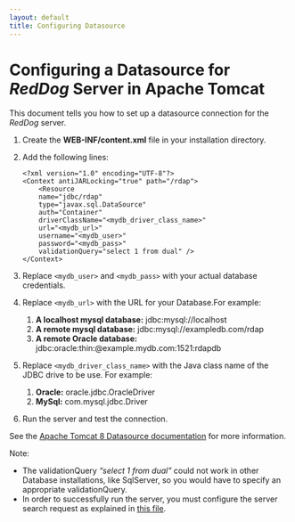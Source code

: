 ```yaml
---
layout: default
title: Configuring Datasource
---
```


# Configuring a Datasource for _RedDog_ Server in Apache Tomcat

This document tells you how to set up a datasource connection for the _RedDog_ server.
1.	Create the **WEB-INF/content.xml** file in your installation directory.
2.	Add the following lines:
 
        <?xml version="1.0" encoding="UTF-8"?>
        <Context antiJARLocking="true" path="/rdap">
	        <Resource 
			name="jdbc/rdap" 
			type="javax.sql.DataSource" 
			auth="Container"
			driverClassName="<mydb_driver_class_name>" 
			url="<mydb_url>"
			username="<mydb_user>" 
			password="<mydb_pass>" 
			validationQuery="select 1 from dual" />	
        </Context> 
        
3.	Replace `<mydb_user>` and `<mydb_pass>` with your actual database credentials.

4.	Replace `<mydb_url>` with the URL for your Database.For example:

	1.	**A localhost mysql database:** jdbc:mysql://localhost
	2.	**A remote mysql database:** jdbc:mysql://exampledb.com/rdap
	3.	**A remote Oracle database:** jdbc:oracle:thin:@example.mydb.com:1521:rdapdb
  
5.	Replace `<mydb_driver_class_name>` with the Java class name of the JDBC drive to be use. For example:

	1.	**Oracle:** oracle.jdbc.OracleDriver 
	2.	**MySql:** com.mysql.jdbc.Driver


6.	Run the server and test the connection.

See the [Apache Tomcat 8 Datasource documentation] for more information.

Note:

+	The validationQuery _“select 1 from dual”_ could not work in other Database installations, like SqlServer, so you would have to specify an appropriate validationQuery.
+	In order to successfully  run the server, you must configure the server search request as explained in [this file].

[this file]: search-request.html "Search request configuration"
[Apache Tomcat 8 Datasource documentation]: http://tomcat.apache.org/tomcat-8.0-doc/jndi-datasource-examples-howto.html "Apache Tomcat"

